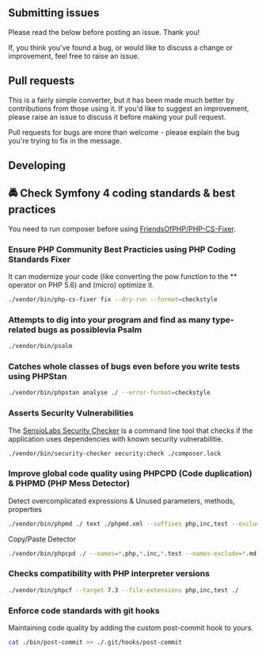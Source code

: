 ## Submitting issues

Please read the below before posting an issue. Thank you!

If, you think you've found a bug, or would like to discuss a change or improvement, feel free to raise an issue.

## Pull requests

This is a fairly simple converter, but it has been made much better by contributions from those using it.
If you'd like to suggest an improvement, please raise an issue to discuss it before making your pull request.

Pull requests for bugs are more than welcome - please explain the bug you're trying to fix in the message.

## Developing

## 🚔 Check Symfony 4 coding standards & best practices

You need to run composer before using [FriendsOfPHP/PHP-CS-Fixer](https://github.com/FriendsOfPHP/PHP-CS-Fixer).

### Ensure PHP Community Best Practicies using PHP Coding Standards Fixer

It can modernize your code (like converting the pow function to the ** operator on PHP 5.6) and (micro) optimize it.

```bash
./vendor/bin/php-cs-fixer fix --dry-run --format=checkstyle
```

### Attempts to dig into your program and find as many type-related bugs as possiblevia Psalm

```bash
./vendor/bin/psalm
```

### Catches whole classes of bugs even before you write tests using PHPStan

```bash
./vendor/bin/phpstan analyse ./ --error-format=checkstyle
```

### Asserts Security Vulnerabilities

The [SensioLabs Security Checker](https://github.com/sensiolabs/security-checker) is a command line tool that checks
if the application uses dependencies with known security vulnerabilitie.

```bash
./vendor/bin/security-checker security:check ./composer.lock
```

### Improve global code quality using PHPCPD (Code duplication) &  PHPMD (PHP Mess Detector)

Detect overcomplicated expressions & Unused parameters, methods, properties

```bash
./vendor/bin/phpmd ./ text ./phpmd.xml --suffixes php,inc,test --exclude vendor,bin,tests
```

Copy/Paste Detector

```bash
./vendor/bin/phpcpd ./ --names=*.php,*.inc,*.test --names-exclude=*.md --ansi --exclude=vendor --exclude=bin --exclude=tests
```

### Checks compatibility with PHP interpreter versions

```bash
./vendor/bin/phpcf --target 7.3 --file-extensions php,inc,test ./
```

### Enforce code standards with git hooks

Maintaining code quality by adding the custom post-commit hook to yours.

```bash
cat ./bin/post-commit >> ./.git/hooks/post-commit
```
